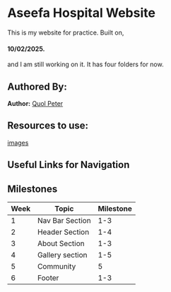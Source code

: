 # Aseefa Hospital Website

This is my website for practice. Built on,

#### 10/02/2025.
and I am still working on it. It has four folders for now.

## Authored By:

**Author:**
[Quol Peter](https://github.com/quol04)

## Resources to use:

[images](./images/logo.png)

## Useful Links for Navigation

## Milestones

| Week | Topic | Milestone |
| ------ |------ | ------- |
|1 |Nav Bar Section | 1-3 |
|2 |Header Section | 1-4 |
|3 |About Section |1-3 |
|4 |Gallery section|1-5 |
|5 | Community | 5 |
|6 |Footer | 1-3|
